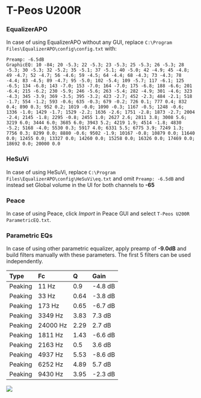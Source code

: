 # T-Peos U200R

### EqualizerAPO
In case of using EqualizerAPO without any GUI, replace `C:\Program Files\EqualizerAPO\config\config.txt`
with:
```
Preamp: -6.5dB
GraphicEQ: 10 -84; 20 -5.3; 22 -5.3; 23 -5.3; 25 -5.3; 26 -5.3; 28 -5.3; 30 -5.3; 32 -5.2; 35 -5.1; 37 -5.1; 40 -5.0; 42 -4.9; 45 -4.8; 49 -4.7; 52 -4.7; 56 -4.6; 59 -4.5; 64 -4.4; 68 -4.3; 73 -4.3; 78 -4.4; 83 -4.5; 89 -4.7; 95 -5.0; 102 -5.4; 109 -5.7; 117 -6.1; 125 -6.5; 134 -6.8; 143 -7.0; 153 -7.0; 164 -7.0; 175 -6.8; 188 -6.6; 201 -6.4; 215 -6.2; 230 -5.9; 246 -5.6; 263 -5.4; 282 -4.9; 301 -4.6; 323 -4.3; 345 -3.9; 369 -3.5; 395 -3.2; 423 -2.7; 452 -2.3; 484 -2.1; 518 -1.7; 554 -1.2; 593 -0.6; 635 -0.3; 679 -0.2; 726 0.1; 777 0.4; 832 0.4; 890 0.3; 952 0.2; 1019 -0.0; 1090 -0.3; 1167 -0.5; 1248 -0.6; 1336 -1.0; 1429 -1.7; 1529 -2.2; 1636 -2.6; 1751 -2.8; 1873 -2.7; 2004 -2.4; 2145 -1.8; 2295 -0.8; 2455 1.0; 2627 2.6; 2811 3.8; 3008 5.6; 3219 6.0; 3444 6.0; 3685 6.0; 3943 5.2; 4219 1.9; 4514 -1.8; 4830 -5.2; 5168 -4.0; 5530 0.3; 5917 4.0; 6331 5.5; 6775 3.9; 7249 1.3; 7756 0.3; 8299 0.0; 8880 -0.6; 9502 -1.9; 10167 -0.8; 10879 0.0; 11640 0.0; 12455 0.0; 13327 0.0; 14260 0.0; 15258 0.0; 16326 0.0; 17469 0.0; 18692 0.0; 20000 0.0
```

### HeSuVi
In case of using HeSuVi, replace `C:\Program Files\EqualizerAPO\config\HeSuVi\eq.txt` and omit `Preamp:
-6.5dB` and instead set Global volume in the UI for both channels to **-65**

### Peace
In case of using Peace, click *Import* in Peace GUI and select `T-Peos U200R ParametricEQ.txt`.

### Parametric EQs
In case of using other parametric equalizer, apply preamp of **-9.0dB** and build filters manually with
these parameters. The first 5 filters can be used independently.

| Type    | Fc       |    Q | Gain    |
|:--------|:---------|:-----|:--------|
| Peaking | 11 Hz    | 0.9  | -4.8 dB |
| Peaking | 33 Hz    | 0.64 | -3.8 dB |
| Peaking | 173 Hz   | 0.65 | -6.7 dB |
| Peaking | 3349 Hz  | 3.83 | 7.3 dB  |
| Peaking | 24000 Hz | 2.29 | 2.7 dB  |
| Peaking | 1811 Hz  | 1.43 | -6.6 dB |
| Peaking | 2163 Hz  | 0.5  | 3.6 dB  |
| Peaking | 4937 Hz  | 5.53 | -8.6 dB |
| Peaking | 6252 Hz  | 4.89 | 5.7 dB  |
| Peaking | 9430 Hz  | 3.95 | -2.3 dB |

![](https://raw.githubusercontent.com/jaakkopasanen/AutoEq/master/results/innerfidelity/sbaf-serious/T-Peos%20U200R/T-Peos%20U200R.png)